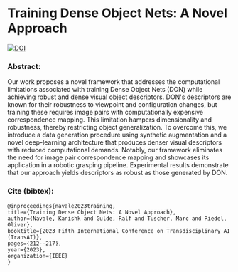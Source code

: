 # Training Dense Object Nets: A Novel Approach

[![DOI](https://img.shields.io/badge/DOI-10.1109%2FTransAI60598.2023.00010-blue)](https://doi.org/10.1109/TransAI60598.2023.00010)


### Abstract:
Our work proposes a novel framework that addresses the computational limitations associated with training Dense Object Nets (DON)
while achieving robust and dense visual object descriptors. DON's descriptors are known for their robustness to
viewpoint and configuration changes, but training these requires image pairs with computationally expensive correspondence mapping.
This limitation hampers dimensionality and robustness, thereby restricting object generalization.
To overcome this, we introduce a data generation procedure using synthetic augmentation and a novel deep-learning architecture
that produces denser visual descriptors with reduced computational demands. Notably, our framework eliminates the need for
image pair correspondence mapping and showcases its application in a robotic grasping pipeline.
Experimental results demonstrate that our approach yields descriptors as robust as those generated by DON.

### Cite (bibtex):
  ```
@inproceedings{navale2023training,
  title={Training Dense Object Nets: A Novel Approach},
  author={Navale, Kanishk and Gulde, Ralf and Tuscher, Marc and Riedel, Oliver},
  booktitle={2023 Fifth International Conference on Transdisciplinary AI (TransAI)},
  pages={212--217},
  year={2023},
  organization={IEEE}
}
  ```
